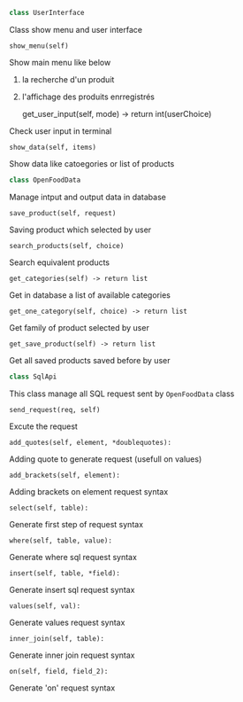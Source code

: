 
```python
class UserInterface
```

Class show menu and user interface 

    show_menu(self)

Show main menu like below
1. la recherche d'un produit
2. l'affichage des produits enrregistrés


    get_user_input(self, mode) -> return int(userChoice)

Check user input in terminal

    show_data(self, items)

Show data like catoegories or list of products



```python
class OpenFoodData
```

Manage intput and output data in database

    save_product(self, request)

Saving product which selected by user

    search_products(self, choice)

Search equivalent products


    get_categories(self) -> return list

Get in database a list of available categories


    get_one_category(self, choice) -> return list

Get family of product selected by user


    get_save_product(self) -> return list

Get all saved products saved before by user


```python
class SqlApi
```

This class manage all SQL request sent by `OpenFoodData` class

    send_request(req, self)

Excute the request

    add_quotes(self, element, *doublequotes):

Adding quote to generate request (usefull on values)

    add_brackets(self, element):
Adding brackets on element request syntax

    select(self, table):
Generate first step of request syntax

    where(self, table, value):
Generate where sql request syntax

    insert(self, table, *field):
Generate insert sql request syntax

    values(self, val):
Generate values request syntax
 
    inner_join(self, table):
Generate inner join request syntax

    on(self, field, field_2):
Generate 'on' request syntax
